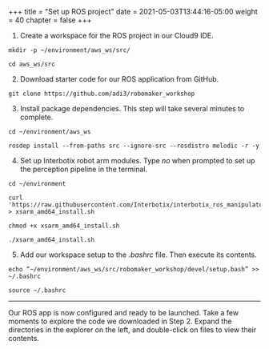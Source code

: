 +++
title = "Set up ROS project"
date = 2021-05-03T13:44:16-05:00
weight = 40
chapter = false
+++

1. Create a workspace for the ROS project in our Cloud9 IDE.

```
mkdir -p ~/environment/aws_ws/src/

cd aws_ws/src
```

2. Download starter code for our ROS application from GitHub.

```
git clone https://github.com/adi3/robomaker_workshop
```

3. Install package dependencies. This step will take several minutes to complete.

```
cd ~/environment/aws_ws

rosdep install --from-paths src --ignore-src --rosdistro melodic -r -y
```

4. Set up Interbotix robot arm modules. Type _no_ when prompted to set up the perception pipeline in the terminal.

```
cd ~/environment

curl 'https://raw.githubusercontent.com/Interbotix/interbotix_ros_manipulators/main/interbotix_ros_xsarms/install/amd64/xsarm_amd64_install.sh' > xsarm_amd64_install.sh

chmod +x xsarm_amd64_install.sh

./xsarm_amd64_install.sh
```

5. Add our workspace setup to the _.bashrc_ file. Then execute its contents.

```
echo “~/environment/aws_ws/src/robomaker_workshop/devel/setup.bash” >> ~/.bashrc

source ~/.bashrc
```

---

Our ROS app is now configured and ready to be launched. Take a few moments to explore the code we downloaded in Step 2. Expand the directories in the explorer on the left, and double-click on files to view their contents.
